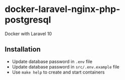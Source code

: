 # docker-laravel-nginx-php-postgresql

Docker with Laravel 10

## Installation

* Update database password in `.env` file
* Update database password in `src/.env.example` file
* Use `make help` to create and start containers
